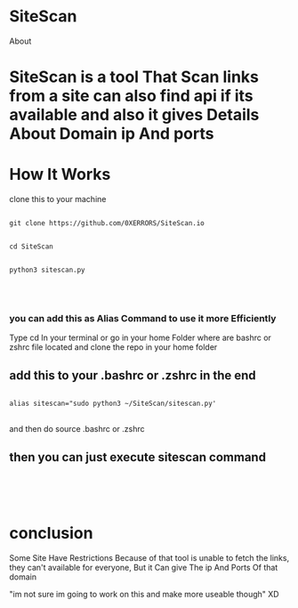 # SiteScan



About

<h1>SiteScan is a tool That Scan links from a site can also find api if its available and also it gives Details About Domain ip And ports</h1>


<h1>How It Works</h1>
clone this to your machine
<pre>
<code>
git clone https://github.com/0XERRORS/SiteScan.io
<br>
cd SiteScan
<br>
python3 sitescan.py 
</code>
</pre>
<br>
<h3>you can add this as Alias Command to use it more Efficiently </h3>
<h>Type cd In your terminal or go in your home Folder where are bashrc or zshrc file located 
and clone the repo in your home folder</h>
<h2>add this to your .bashrc or .zshrc in the end</h2>
<pre>
<code>
alias sitescan="sudo python3 ~/SiteScan/sitescan.py'
</code>
</pre>
<h>and then do source .bashrc or .zshrc<h>
<h2>then you can just execute sitescan command</h2>
<br>
<br>
<br>
<h1>conclusion</h1>
<p>Some Site Have Restrictions
Because of that tool is unable to fetch the links, they can't available for everyone, But it Can give The ip And Ports Of that domain</p>
<p>"im not sure im going to work on this and make more useable though" XD</p>

